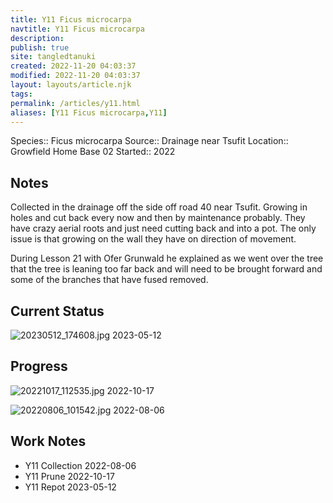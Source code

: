 ```yaml
---
title: Y11 Ficus microcarpa
navtitle: Y11 Ficus microcarpa
description: 
publish: true
site: tangledtanuki
created: 2022-11-20 04:03:37
modified: 2022-11-20 04:03:37
layout: layouts/article.njk
tags:
permalink: /articles/y11.html
aliases: [Y11 Ficus microcarpa,Y11]
---
```


Species:: Ficus microcarpa
Source:: Drainage near Tsufit
Location:: Growfield Home Base 02
Started:: 2022
## Notes

Collected in the drainage off the side off road 40 near Tsufit. Growing in holes and cut back every now and then by maintenance probably. They have crazy aerial roots and just need cutting back and into a pot. The only issue is that growing on the wall they have on direction of movement.

During Lesson 21 with Ofer Grunwald he explained as we went over the tree that the tree is leaning too far back and will need to be brought forward and some of the branches that have fused removed.
## Current Status

![20230512_174608.jpg](/img/20230512_174608.jpg)
2023-05-12

## Progress

![20221017_112535.jpg](/img/20221017_112535.jpg)
2022-10-17

![20220806_101542.jpg](/img/20220806_101542.jpg)
2022-08-06

## Work Notes

- Y11 Collection 2022-08-06
- Y11 Prune 2022-10-17
- Y11 Repot 2023-05-12

